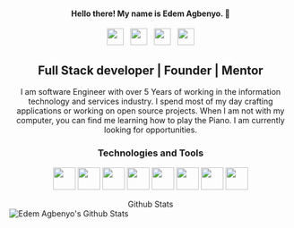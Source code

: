 
<h4 align="center">Hello there! My name is Edem Agbenyo. 👋</h4>

<p align='center'>
 <a href="https://edemagbenyo.com"><img height="30" src="https://img.icons8.com/fluent/48/000000/domain.png"/></a>&nbsp;&nbsp;
<a href="https://dev.to/edemagbenyo"><img height="30" src="https://res.cloudinary.com/practicaldev/image/fetch/s--g3JdSGe6--/c_limit,f_auto,fl_progressive,q_80,w_190/https://practicaldev-herokuapp-com.freetls.fastly.net/assets/rainbowdev.svg"/></a>&nbsp;&nbsp;
<a href="https://twitter.com/edemagbenyo"><img height="30" src="https://img.icons8.com/cute-clipart/64/000000/twitter.png"/></a>&nbsp;&nbsp;
<a href="https://linkedin.com/in/edemagbenyo/"><img height="30" src="https://img.icons8.com/cute-clipart/64/000000/linkedin.png"></a>
</p>

<h2 align="center">
Full Stack developer | Founder | Mentor
</h2>
 
<p align='center'>
I am software Engineer with  over 5 Years of working in the information technology and services industry. I spend most of my day crafting applications or working on open source projects.  When I am not with my computer, you can find me learning how to play the Piano. I am currently looking for opportunities.
 </p>

<h3 align='center'>Technologies and Tools</h3>

<p align='center'>
<img height="40" src="https://img.icons8.com/color/48/000000/javascript.png"/>
<img height="40" src="https://img.icons8.com/offices/80/000000/php-logo.png"/>
<img height="40" src="https://img.icons8.com/color/48/000000/ruby-programming-language.png"/>
<img height="40" src="https://img.icons8.com/windows/64/000000/vuejs.png"/>
<img height="40" src="https://img.icons8.com/ultraviolet/120/000000/react.png"/>
<img height="40" src="https://img.icons8.com/color/96/000000/nodejs.png"/>
<img height="40" src="https://img.icons8.com/ios-filled/50/000000/mysql-logo.png"/>
<img height="40" src="https://img.icons8.com/color/96/000000/postgreesql.png"/>
</p>
<p align='center'>
  <summary align='center'> Github Stats</summary>
  <img align='center' alt="Edem Agbenyo's Github Stats" src="https://github-readme-stats.vercel.app/api?username=edemagbenyo&show_icons=true&theme=buefy" />
</p>
<!--
**edemagbenyo/edemagbenyo** is a ✨ _special_ ✨ repository because its `README.md` (this file) appears on your GitHub profile.

Here are some ideas to get you started:

- 🔭 I’m currently working on ...
- 🌱 I’m currently learning ...
- 👯 I’m looking to collaborate on ...
- 🤔 I’m looking for help with ...
- 💬 Ask me about ...
- 📫 How to reach me: ...
- 😄 Pronouns: ...
- ⚡ Fun fact: ...
-->
